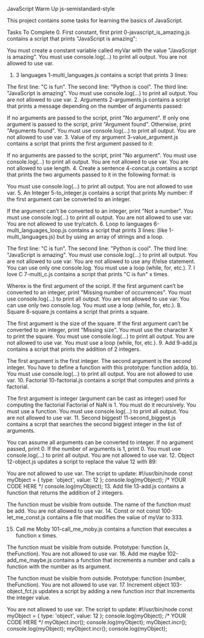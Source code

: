 JavaScript Warm Up
js-semistandard-style

This project contains some tasks for learning the basics of JavaScript.

Tasks To Complete
 0. First constant, first print
0-javascript_is_amazing.js contains a script that prints "JavaScript is amazing":

You must create a constant variable called myVar with the value "JavaScript is amazing".
You must use console.log(...) to print all output.
You are not allowed to use var.
 1. 3 languages
1-multi_languages.js contains a script that prints 3 lines:

The first line: "C is fun".
The second line: "Python is cool".
The third line: "JavaScript is amazing".
You must use console.log(...) to print all output.
You are not allowed to use var.
 2. Arguments
2-arguments.js contains a script that prints a message depending on the number of arguments passed:

If no arguments are passed to the script, print "No argument".
If only one argument is passed to the script, print "Argument found".
Otherwise, print "Arguments found".
You must use console.log(...) to print all output.
You are not allowed to use var.
 3. Value of my argument
3-value_argument.js contains a script that prints the first argument passed to it:

If no arguments are passed to the script, print "No argument".
You must use console.log(...) to print all output.
You are not allowed to use var.
You are not allowed to use length.
 4. Create a sentence
4-concat.js contains a script that prints the two arguments passed to it in the following format: <first argument> is <second argument>

You must use console.log(...) to print all output.
You are not allowed to use var.
 5. An Integer
5-to_integer.js contains a script that prints My number: <first argument converted in integer> if the first argument can be converted to an integer.

If the argument can’t be converted to an integer, print "Not a number".
You must use console.log(...) to print all output.
You are not allowed to use var.
You are not allowed to use try/catch.
 6. Loop to languages
6-multi_languages_loop.js contains a script that prints 3 lines: (like 1-multi_languages.js) but by using an array of strings and a loop.

The first line: "C is fun".
The second line: "Python is cool".
The third line: "JavaScript is amazing".
You must use console.log(...) to print all output.
You are not allowed to use var.
You are not allowed to use any if/else statement.
You can use only one console.log.
You must use a loop (while, for, etc.).
 7. I love C
7-multi_c.js contains a script that prints "C is fun" x times.

Wherex is the first argument of the script.
If the first argument can’t be converted to an integer, print "Missing number of occurrences".
You must use console.log(...) to print all output.
You are not allowed to use var.
You can use only two console.log.
You must use a loop (while, for, etc.).
 8. Square
8-square.js contains a script that prints a square.

The first argument is the size of the square.
If the first argument can’t be converted to an integer, print "Missing size".
You must use the character X to print the square.
You must use console.log(...) to print all output.
You are not allowed to use var.
You must use a loop (while, for, etc.).
 9. Add
9-add.js contains a script that prints the addition of 2 integers.

The first argument is the first integer.
The second argument is the second integer.
You have to define a function with this prototype: function add(a, b).
You must use console.log(...) to print all output.
You are not allowed to use var.
 10. Factorial
10-factorial.js contains a script that computes and prints a factorial.

The first argument is integer (argument can be cast as integer) used for computing the factorial
Factorial of NaN is 1.
You must do it recursively.
You must use a function.
You must use console.log(...) to print all output.
You are not allowed to use var.
 11. Second biggest!
11-second_biggest.js contains a scrpt that searches the second biggest integer in the list of arguments.

You can assume all arguments can be converted to integer.
If no argument passed, print 0.
If the number of arguments is 1, print 0.
You must use console.log(...) to print all output.
You are not allowed to use var.
 12. Object
12-object.js updates a script to replace the value 12 with 89:

You are not allowed to use var.
The script to update:
#!/usr/bin/node
const myObject = {
  type: 'object',
  value: 12
};
console.log(myObject);
/*
YOUR CODE HERE
*/
console.log(myObject);
 13. Add file
13-add.js contains a function that returns the addition of 2 integers.

The function must be visible from outside.
The name of the function must be add.
You are not allowed to use var.
 14. Const or not const
100-let_me_const.js contains a file that modifies the value of myVar to 333.

 15. Call me Moby
101-call_me_moby.js contains a function that executes a function x times.

The function must be visible from outside.
Prototype: function (x, theFunction).
You are not allowed to use var.
 16. Add me maybe
102-add_me_maybe.js contains a function that increments a number and calls a function with the number as its argument.

The function must be visible from outside.
Prototype: function (number, theFunction).
You are not allowed to use var.
 17. Increment object
103-object_fct.js updates a script by adding a new function incr that increments the integer value.

You are not allowed to use var.
The script to update:
#!/usr/bin/node
const myObject = {
  type: 'object',
  value: 12
};
console.log(myObject);
/*
YOUR CODE HERE
*/
myObject.incr();
console.log(myObject);
myObject.incr();
console.log(myObject);
myObject.incr();
console.log(myObject);
